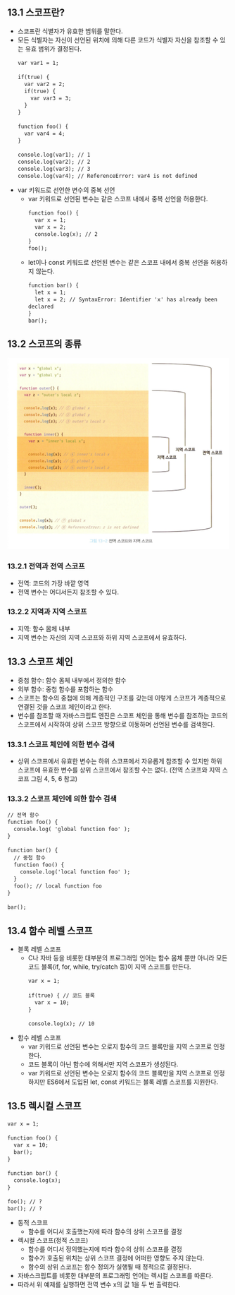 ## 13.1 스코프란?
- 스코프란 식별자가 유효한 범위를 말한다.
- 모든 식별자는 자신이 선언된 위치에 의해 다른 코드가 식별자 자신을 참조할 수 있는 유효 범위가 결정된다.
  ```
  var var1 = 1;

  if(true) {
    var var2 = 2;
    if(true) {
      var var3 = 3;
    }
  }

  function foo() {
    var var4 = 4;
  }

  console.log(var1); // 1
  console.log(var2); // 2
  console.log(var3); // 3
  console.log(var4); // ReferenceError: var4 is not defined
  ```
- var 키워드로 선언한 변수의 중복 선언
  - var 키워드로 선언된 변수는 같은 스코프 내에서 중복 선언을 허용한다.
    ```
    function foo() {
      var x = 1;
      var x = 2;
      console.log(x); // 2
    }
    foo();
    ```
  - let이나 const 키워드로 선언된 변수는 같은 스코프 내에서 중복 선언을 허용하지 않는다.
    ```
    function bar() {
      let x = 1;
      let x = 2; // SyntaxError: Identifier 'x' has already been declared
    }
    bar();
    ```

## 13.2 스코프의 종류
![전역 스코프와 지역 스코프](image.png)
### 13.2.1 전역과 전역 스코프
- 전역: 코드의 가장 바깥 영역
- 전역 변수는 어디서든지 참조할 수 있다.
### 13.2.2 지역과 지역 스코프
- 지역: 함수 몸체 내부
- 지역 변수는 자신의 지역 스코프와 하위 지역 스코프에서 유효하다.

## 13.3 스코프 체인
- 중첩 함수: 함수 몸체 내부에서 정의한 함수
- 외부 함수: 중첩 함수를 포함하는 함수
- 스코프는 함수의 중첩에 의해 계층적인 구조를 갖는데 이렇게 스코프가 계층적으로 연결된 것을 스코프 체인이라고 한다.
- 변수를 참조할 때 자바스크립트 엔진은 스코프 체인을 통해 변수를 참조하는 코드의 스코프에서 시작하여 상위 스코프 방향으로 이동하며 선언된 변수를 검색한다.

### 13.3.1 스코프 체인에 의한 변수 검색
- 상위 스코프에서 유효한 변수는 하위 스코프에서 자유롭게 참조할 수 있지만 하위 스코프에 유효한 변수를 상위 스코프에서 참조할 수는 없다. (전역 스코프와 지역 스코프 그림 4, 5, 6 참고)

### 13.3.2 스코프 체인에 의한 함수 검색
```
// 전역 함수
function foo() {
  console.log( 'global function foo' );
}

function bar() { 
  // 중첩 함수 
  function foo() {
    console.log('local function foo' ); 
  }
  foo(); // local function foo
}

bar();
```

## 13.4 함수 레벨 스코프
- 블록 레벨 스코프 
  - C나 자바 등을 비롯한 대부분의 프로그래밍 언어는 함수 몸체 뿐만 아니라 모든 코드 블록(if, for, while, try/catch 등)이 지역 스코프를 만든다.
    ```
    var x = 1;

    if(true) { // 코드 블록
      var x = 10;
    }

    console.log(x); // 10
    ```
- 함수 레벨 스코프
  - var 키워드로 선언된 변수는 오로지 함수의 코드 블록만을 지역 스코프로 인정한다.
  - 코드 블록이 아닌 함수에 의해서만 지역 스코프가 생성된다.
  - var 키워드로 선언된 변수는 오로지 함수의 코드 블록만을 지역 스코프로 인정하지만 ES6에서 도입된 let, const 키워드는 블록 레벨 스코프를 지원한다.

## 13.5 렉시컬 스코프
```
var x = 1;

function foo() {
  var x = 10;
  bar();
}

function bar() {
  console.log(x);
}

foo(); // ?
bar(); // ?
```
- 동적 스코프
  - 함수를 어디서 호출했는지에 따라 함수의 상위 스코프를 결정
- 렉시컬 스코프(정적 스코프)
  - 함수를 어디서 정의했는지에 따라 함수의 상위 스코프를 결정
  - 함수가 호출된 위치는 상위 스코프 결정에 어떠한 영향도 주지 않는다.
  - 함수의 상위 스코프는 함수 정의가 실행될 때 정적으로 결정된다.
- 자바스크립트를 비롯한 대부분의 프로그래밍 언어는 렉시컬 스코프를 따른다.
- 따라서 위 예제를 실행하면 전역 변수 x의 값 1을 두 번 출력한다.

